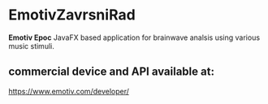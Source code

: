 # EmotivZavrsniRad
**Emotiv Epoc** JavaFX based application for brainwave analsis using various music stimuli.

## commercial device and API available at:
https://www.emotiv.com/developer/
